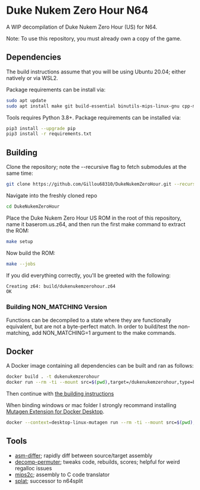 # Duke Nukem Zero Hour N64
A WIP decompilation of Duke Nukem Zero Hour (US) for N64.

Note: To use this repository, you must already own a copy of the game.

## Dependencies

The build instructions assume that you will be using Ubuntu 20.04; either natively or via WSL2.

Package requirements can be install via:

```sh
sudo apt update
sudo apt install make git build-essential binutils-mips-linux-gnu cpp-mips-linux-gnu python3 python3-pip
```

Tools requires Python 3.8+. Package requirements can be installed via:

```sh
pip3 install --upgrade pip
pip3 install -r requirements.txt
```

## Building

Clone the repository; note the --recursive flag to fetch submodules at the same time:

```sh
git clone https://github.com/Gillou68310/DukeNukemZeroHour.git --recursive
```

Navigate into the freshly cloned repo

```sh
cd DukeNukemZeroHour
```

Place the Duke Nukem Zero Hour US ROM in the root of this repository, name it baserom.us.z64, and then run the first make command to extract the ROM:

```sh
make setup
```

Now build the ROM:

```sh
make --jobs
```

If you did everything correctly, you'll be greeted with the following:

```sh
Creating z64: build/dukenukemzerohour.z64
OK
```

### Building NON_MATCHING Version

Functions can be decompiled to a state where they are functionally equivalent, but are not a byte-perfect match.
In order to build/test the non-matching, add NON_MATCHING=1 argument to the make commands.

## Docker

A Docker image containing all dependencies can be built and ran as follows:
```sh
docker build . -t dukenukemzerohour
docker run --rm -ti --mount src=$(pwd),target=/dukenukemzerohour,type=bind dukenukemzerohour
```

Then continue with [the building instructions](#Building)

When binding windows or mac folder I strongly recommand installing [Mutagen Extension for Docker Desktop](https://mutagen.io/documentation/docker-desktop-extension).
```sh
docker --context=desktop-linux-mutagen run --rm -ti --mount src=$(pwd),target=/dukenukemzerohour,type=bind dukenukemzerohour
```

## Tools

 - [asm-differ](https://github.com/simonlindholm/asm-differ); rapidly diff between source/target assembly
 - [decomp-permuter](https://github.com/simonlindholm/decomp-permuter); tweaks code, rebuilds, scores; helpful for weird regalloc issues
 - [mips2c](https://github.com/matt-kempster/mips_to_c); assembly to C code translator
 - [splat](https://github.com/ethteck/splat); successor to n64split